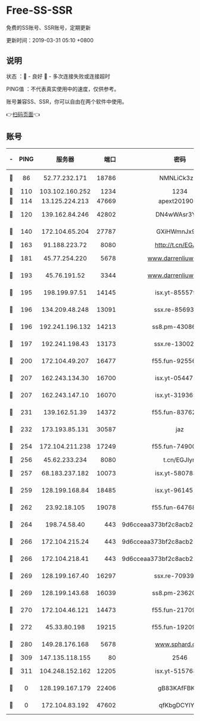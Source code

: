 # Free-SS-SSR

免费的SS账号、SSR账号，定期更新

更新时间：2019-03-31 05:10 +0800

## 说明

状态     ：🙂 - 良好 🙁 - 多次连接失败或连接超时

PING值   ：不代表真实使用中的速度，仅供参考。

账号兼容SS、SSR，你可以自由在两个软件中使用。

👉[扫码页面](https://liesauer.github.io/Free-SS-SSR/)👈

## 账号

|-|PING|服务器|端口|密码|加密方式|区域|
|:----:|:----:|:-----:|-----:|:----:|:----:|:----:|
|🙂|86|52.77.232.171|18786|NMNLiCk3zIj1|aes-256-cfb|SG|
|🙂|110|103.102.160.252|1234|1234|rc4-md5|JP|
|🙂|114|13.125.224.213|47669|apext2019001|chacha20|KR|
|🙂|120|139.162.84.246|42802|DN4wWAsr3YZO|aes-256-cfb|JP|
|🙂|140|172.104.65.204|27787|GXiHWmnJx94S|aes-256-cfb|JP|
|🙂|163|91.188.223.72|8080|http://t.cn/EGJIyrl|rc4-md5|RU|
|🙂|181|45.77.254.220|5678|www.darrenliuwei.com|aes-256-cfb|SG|
|🙂|193|45.76.191.52|3344|www.darrenliuwei.com|aes-256-cfb|JP|
|🙂|195|198.199.97.51|14145|isx.yt-85557924|aes-256-cfb|US|
|🙂|196|134.209.48.248|13091|ssx.re-85693454|aes-256-cfb|US|
|🙂|196|192.241.196.132|14213|ss8.pm-43086364|aes-256-cfb|US|
|🙂|197|192.241.198.43|13173|ssx.re-13002035|aes-256-cfb|US|
|🙂|200|172.104.49.207|16477|f55.fun-92556550|aes-256-cfb|SG|
|🙂|207|162.243.134.30|16700|isx.yt-05447189|aes-256-cfb|US|
|🙂|207|162.243.147.10|16070|isx.yt-31936504|aes-256-cfb|US|
|🙂|231|139.162.51.39|14372|f55.fun-83762221|aes-256-cfb|SG|
|🙂|232|173.193.85.131|30587|jaz|aes-256-cfb|US|
|🙂|254|172.104.211.238|17249|f55.fun-74900529|aes-256-cfb|US|
|🙂|256|45.62.233.234|8080|t.cn/EGJIyrl|rc4-md5|CA|
|🙂|257|68.183.237.182|10073|isx.yt-58078392|aes-256-cfb|SG|
|🙂|259|128.199.168.84|18485|isx.yt-96145111|aes-256-cfb|SG|
|🙂|262|23.92.18.105|19078|f55.fun-64768572|aes-256-cfb|US|
|🙂|264|198.74.58.40|443|9d6cceaa373bf2c8acb22e60b6a58be6|aes-256-cfb|US|
|🙂|266|172.104.215.24|443|9d6cceaa373bf2c8acb22e60b6a58be6|aes-256-cfb|US|
|🙂|266|172.104.218.41|443|9d6cceaa373bf2c8acb22e60b6a58be6|aes-256-cfb|US|
|🙂|269|128.199.167.40|16297|ssx.re-70939719|aes-256-cfb|SG|
|🙂|269|128.199.143.68|16039|ss8.pm-23620384|aes-256-cfb|SG|
|🙂|270|172.104.46.121|14473|f55.fun-21709141|aes-256-cfb|SG|
|🙂|272|45.33.80.198|19215|f55.fun-19209490|aes-256-cfb|US|
|🙂|280|149.28.176.168|5678|www.sphard.com|aes-256-cfb|AU|
|🙂|309|147.135.118.155|80|2546|chacha20|US|
|🙂|311|104.248.152.162|12205|isx.yt-51576828|aes-256-cfb|SG|
|🙁|0|128.199.167.179|22406|gB83KAfFBKgF|aes-256-cfb|SG|
|🙁|0|172.104.83.192|47602|qfKbgDCYIYqs|aes-256-cfb|JP|
